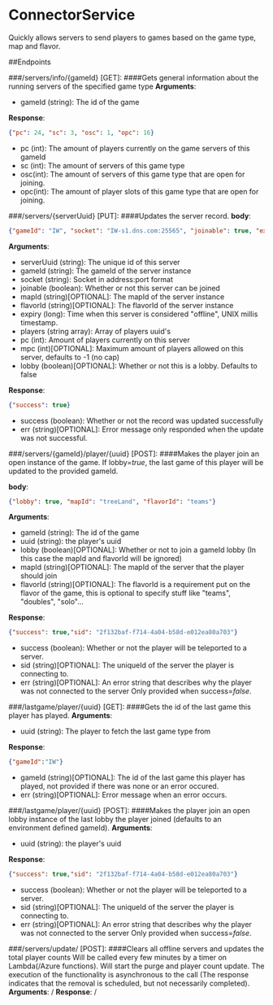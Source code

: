 # ConnectorService
Quickly allows servers to send players to games based on the game type, map and flavor.

##Endpoints

###/servers/info/{gameId} [GET]:
####Gets general information about the running servers of the specified game type
**Arguments**:
- gameId (string): The id of the game

**Response**: 
```json
{"pc": 24, "sc": 3, "osc": 1, "opc": 16}
```
- pc (int): The amount of players currently on the game servers of this gameId
- sc (int): The amount of servers of this game type
- osc(int): The amount of servers of this game type that are open for joining.
- opc(int): The amount of player slots of this game type that are open for joining.

###/servers/{serverUuid} [PUT]:
####Updates the server record.
**body**:
```json
{"gameId": "IW", "socket": "IW-s1.dns.com:25565", "joinable": true, "expiry": 1478210318965, "players": ["6939204d-497f-4094-a7da-1a6346aacd9b"], "pc": 1, "mpc": 16}
```


**Arguments**:
- serverUuid (string): The unique id of this server
- gameId (string): The gameId of the server instance
- socket (string): Socket in address:port format
- joinable (boolean): Whether or not this server can be joined
- mapId (string)[OPTIONAL]: The mapId of the server instance
- flavorId (string)[OPTIONAL]: The flavorId of the server instance
- expiry (long): Time when this server is considered "offline", UNIX millis timestamp.
- players (string array): Array of players uuid's
- pc (int): Amount of players currently on this server
- mpc (int)[OPTIONAL]: Maximum amount of players allowed on this server, defaults to -1 (no cap)
- lobby (boolean)[OPTIONAL]: Whether or not this is a lobby. Defaults to false

**Response**: 
```json
{"success": true}
```
- success (boolean): Whether or not the record was updated successfully 
- err (string)[OPTIONAL]: Error message only responded when the update was not successful.

###/servers/{gameId}/player/{uuid} [POST]:
####Makes the player join an open instance of the game.
If lobby=*true*, the last game of this player will be updated to the provided gameId.

**body**:
```json
{"lobby": true, "mapId": "treeLand", "flavorId": "teams"}
```
**Arguments**:
- gameId (string): The id of the game
- uuid (string): the player's uuid
- lobby (boolean)[OPTIONAL]: Whether or not to join a gameId lobby (In this case the mapId and flavorId will be ignored)
- mapId (string)[OPTIONAL]: The mapId of the server that the player should join
- flavorId (string)[OPTIONAL]: The flavorId is a requirement put on the flavor of the game, this is optional to specify stuff like "teams", "doubles", "solo"...

**Response**: 
```json
{"success": true,"sid": "2f132baf-f714-4a04-b58d-e012ea80a703"}
```
- success (boolean): Whether or not the player will be teleported to a server.
- sid (string)[OPTIONAL]: The uniqueId of the server the player is connecting to.
- err (string)[OPTIONAL]: An error string that describes why the player was not connected to the server Only provided when success=*false*.

###/lastgame/player/{uuid} [GET]:
####Gets the id of the last game this player has played.
**Arguments**:
- uuid (string): The player to fetch the last game type from

**Response**: 
```json
{"gameId":"IW"}
```
- gameId (string)[OPTIONAL]: The id of the last game this player has played, not provided if there was none or an error occured.
- err (string)[OPTIONAL]: Error message when an error occurs.

###/lastgame/player/{uuid} [POST]:
####Makes the player join an open lobby instance of the last lobby the player joined (defaults to an environment defined gameId).
**Arguments**:
- uuid (string): the player's uuid

**Response**: 
```json
{"success": true,"sid": "2f132baf-f714-4a04-b58d-e012ea80a703"}
```
- success (boolean): Whether or not the player will be teleported to a server.
- sid (string)[OPTIONAL]: The uniqueId of the server the player is connecting to.
- err (string)[OPTIONAL]: An error string that describes why the player was not connected to the server Only provided when success=*false*.

###/servers/update/ [POST]:
####Clears all offline servers and updates the total player counts
Will be called every few minutes by a timer on Lambda(/Azure functions). 
Will start the purge and player count update.
The execution of the functionality is asynchronous to the call (The response indicates that the removal is scheduled, but not necessarily completed).
**Arguments**:
/
**Response**:
/
